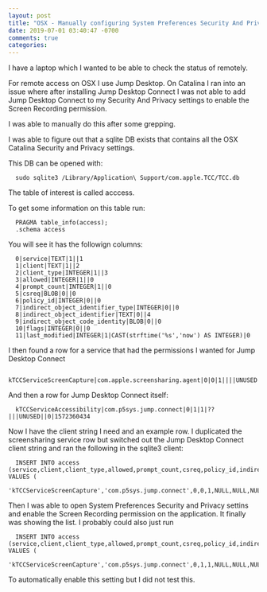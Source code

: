 ```yaml
---
layout: post
title: "OSX - Manually configuring System Preferences Security And Privacy settings"
date: 2019-07-01 03:40:47 -0700
comments: true
categories:
---
```


I have a laptop which I wanted to be able to check the status of remotely.

For remote access on OSX I use Jump Desktop. On Catalina I ran into an issue where after installing Jump Desktop Connect I was not able to add Jump Desktop Connect to my Security And Privacy settings to enable the Screen Recording permission.

I was able to manually do this after some grepping.

I was able to figure out that a sqlite DB exists that contains all the OSX Catalina Security and Privacy settings.

This DB can be opened with:
```
  sudo sqlite3 /Library/Application\ Support/com.apple.TCC/TCC.db
```
The table of interest is called acccess.

To get some information on this table run:
```
  PRAGMA table_info(access);
  .schema access
```
You will see it has the followign columns:
```
  0|service|TEXT|1||1
  1|client|TEXT|1||2
  2|client_type|INTEGER|1||3
  3|allowed|INTEGER|1||0
  4|prompt_count|INTEGER|1||0
  5|csreq|BLOB|0||0
  6|policy_id|INTEGER|0||0
  7|indirect_object_identifier_type|INTEGER|0||0
  8|indirect_object_identifier|TEXT|0||4
  9|indirect_object_code_identity|BLOB|0||0
  10|flags|INTEGER|0||0
  11|last_modified|INTEGER|1|CAST(strftime('%s','now') AS INTEGER)|0
```


I then found a row for a service that had the permissions I wanted for Jump Desktop Connect
```
  kTCCServiceScreenCapture|com.apple.screensharing.agent|0|0|1||||UNUSED||0|1573525900
```
And then a row for Jump Desktop Connect itself:
```
  kTCCServiceAccessibility|com.p5sys.jump.connect|0|1|1|??|||UNUSED||0|1572360434
```
Now I have the client string I need and an example row. I duplicated the screensharing service row but switched out the Jump Desktop Connect client string and ran the following in the sqlite3 client:
```
  INSERT INTO access (service,client,client_type,allowed,prompt_count,csreq,policy_id,indirect_object_identifier_type,indirect_object_identifier,indirect_object_code_identity,flags,last_modified) VALUES (
  'kTCCServiceScreenCapture','com.p5sys.jump.connect',0,0,1,NULL,NULL,NULL,'UNUSED',NULL,0,1573525900);
```
Then I was able to open System Preferences Security and Privacy settins and enable the Screen Recording permission on the application. It finally was showing the list. I probably could also just run

```
  INSERT INTO access (service,client,client_type,allowed,prompt_count,csreq,policy_id,indirect_object_identifier_type,indirect_object_identifier,indirect_object_code_identity,flags,last_modified) VALUES (
  'kTCCServiceScreenCapture','com.p5sys.jump.connect',0,1,1,NULL,NULL,NULL,'UNUSED',NULL,0,1573525900);
```
To automatically enable this setting but I did not test this.